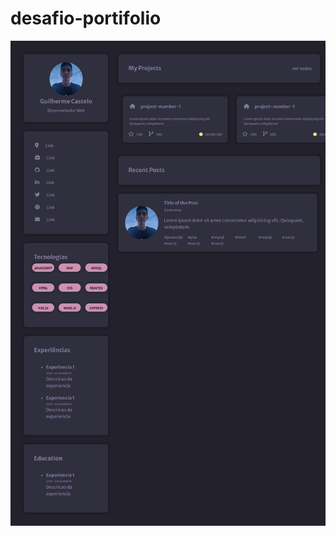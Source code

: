 # desafio-portifolio

[![Desafio Portifolio](./assets/project.png)](https://desafio-portifolio-castelogui.vercel.app/)
